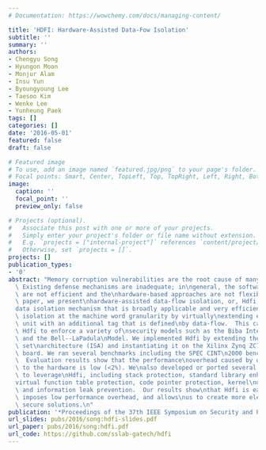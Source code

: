 ```yaml
---
# Documentation: https://wowchemy.com/docs/managing-content/

title: 'HDFI: Hardware-Assisted Data-Fow Isolation'
subtitle: ''
summary: ''
authors:
- Chengyu Song
- Hyungon Moon
- Monjur Alam
- Insu Yun
- Byoungyoung Lee
- Taesoo Kim
- Wenke Lee
- Yunheung Paek
tags: []
categories: []
date: '2016-05-01'
featured: false
draft: false

# Featured image
# To use, add an image named `featured.jpg/png` to your page's folder.
# Focal points: Smart, Center, TopLeft, Top, TopRight, Left, Right, BottomLeft, Bottom, BottomRight.
image:
  caption: ''
  focal_point: ''
  preview_only: false

# Projects (optional).
#   Associate this post with one or more of your projects.
#   Simply enter your project's folder or file name without extension.
#   E.g. `projects = ["internal-project"]` references `content/project/deep-learning/index.md`.
#   Otherwise, set `projects = []`.
projects: []
publication_types:
- '0'
abstract: "Memory corruption vulnerabilities are the root cause of many\nmodern attacks.\
  \ Existing defense mechanisms are inadequate; in\ngeneral, the software-based approaches\
  \ are not efficient and the\nhardware-based approaches are not flexible. In this\
  \ paper, we present\nhardware-assisted data-flow isolation, or, Hdfi, a new fine-grained\n\
  data isolation mechanism that is broadly applicable and very efficient.\nHdfi enforces\
  \ isolation at the machine word granularity by virtually\nextending each memory\
  \ unit with an additional tag that is defined\nby data-flow.  This capability allows\
  \ Hdfi to enforce a variety of\nsecurity models such as the Biba Integrity Model\
  \ and the Bell--LaPadula\nModel. We implemented Hdfi by extending the RISC-V instruction\
  \ set\narchitecture (ISA) and instantiating it on the Xilinx Zynq ZC706\nevaluation\
  \ board. We ran several benchmarks including the SPEC CINT\n2000 benchmark suite.\
  \  Evaluation results show that the performance\noverhead caused by our modification\
  \ to the hardware is low (<2%). We\nalso developed or ported several security mechanisms\
  \ to leverage\nHdfi, including stack protection, standard library enhancement,\n\
  virtual function table protection, code pointer protection, kernel\ndata protection,\
  \ and information leak prevention.  Our results show\nthat Hdfi is easy to use,\
  \ imposes low performance overhead, and allows\nus to create more elegant and more\
  \ secure solutions.\n"
publication: '*Proceedings of the 37th IEEE Symposium on Security and Privacy (Oakland)*'
url_slides: pubs/2016/song:hdfi-slides.pdf
url_paper: pubs/2016/song:hdfi.pdf
url_code: https://github.com/sslab-gatech/hdfi
---
```

